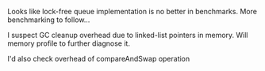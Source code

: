 Looks like lock-free queue implementation is no better in benchmarks. More benchmarking to follow...

I suspect GC cleanup overhead due to linked-list pointers in memory. Will memory profile to further diagnose it.

I'd also check overhead of compareAndSwap operation